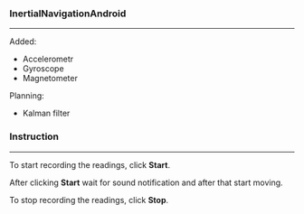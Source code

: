 ### InertialNavigationAndroid
***
Added:
* Accelerometr
* Gyroscope
* Magnetometer

Planning:
* Kalman filter

### Instruction
***
To start recording the readings, click **Start**.

After clicking **Start** wait for sound notification and after that start moving.

To stop recording the readings, click **Stop**.

